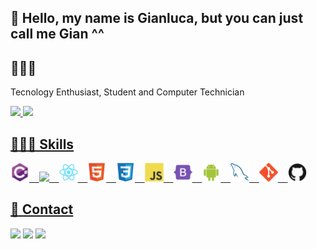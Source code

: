 ## 👋 Hello, my name is Gianluca, but you can just call me Gian ^^

## 👨🏻‍💻
<p>Tecnology Enthusiast, Student and Computer Technician</p>

<div>
<a href="https://github.com/Gianluca-Vialli">
<img height="180em" src="https://github-readme-stats.vercel.app/api/top-langs/?username=Gianluca-Vialli&layout=compact&langs_count=7&theme=tokyonight"/>
<img height="180em" src="https://github-readme-stats.vercel.app/api?username=Gianluca-Vialli&show_icons=true&theme=tokyonight&include_all_commits=true&count_private=true"/>
</div>

## 👨🏻‍💻 Skills 
<p align="left">
  <img height="30" src="https://raw.githubusercontent.com/devicons/devicon/master/icons/csharp/csharp-original.svg">
  &nbsp;&nbsp;
  <img height="30" src="https://cdn.jsdelivr.net/gh/devicons/devicon/icons/dotnetcore/dotnetcore-original.svg" />
  &nbsp;&nbsp;
  <img height="30" src="https://raw.githubusercontent.com/devicons/devicon/master/icons/react/react-original.svg">
  &nbsp;&nbsp;
  <img height="30" src="https://raw.githubusercontent.com/devicons/devicon/master/icons/html5/html5-original.svg">
  &nbsp;&nbsp;
  <img height="30" src="https://raw.githubusercontent.com/devicons/devicon/master/icons/css3/css3-original.svg">
  &nbsp;&nbsp;
  <img height="30" src="https://raw.githubusercontent.com/devicons/devicon/master/icons/javascript/javascript-original.svg">
  &nbsp;&nbsp;
  <img height="30" src="https://raw.githubusercontent.com/devicons/devicon/master/icons/bootstrap/bootstrap-plain.svg">
  &nbsp;&nbsp;
  <img height="30" src="https://raw.githubusercontent.com/devicons/devicon/master/icons/android/android-original.svg">
  &nbsp;&nbsp;
  <img height="30" src="https://raw.githubusercontent.com/devicons/devicon/master/icons/mysql/mysql-original.svg">
  &nbsp;&nbsp;
  <img height="30" src="https://raw.githubusercontent.com/devicons/devicon/master/icons/git/git-original.svg">
  &nbsp;&nbsp;
  <img height="30" src="https://raw.githubusercontent.com/devicons/devicon/master/icons/github/github-original.svg"> 
</p>

## 📲 Contact 
<div>
<a href="https://instagram.com/dailyseesharp/" target="_blank"><img src="https://img.shields.io/badge/-Instagram-%23E4405F?style=for-the-badge&logo=instagram&logoColor=white" target="_blank"></a>
<a href = "mailto:contato@gianlost1999@gmail.com"><img src="https://img.shields.io/badge/Gmail-D14836?style=for-the-badge&logo=gmail&logoColor=white" target="_blank"></a>
<a href="https://www.linkedin.com/in/gianluca-vialli-5a2a8a226/" target="_blank"><img src="https://img.shields.io/badge/-LinkedIn-%230077B5?style=for-the-badge&logo=linkedin&logoColor=white" target="_blank"></a>   
</div>
